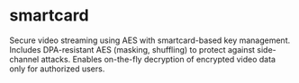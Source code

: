 # smartcard
Secure video streaming using AES with smartcard-based key management. Includes DPA-resistant AES (masking, shuffling) to protect against side-channel attacks. Enables on-the-fly decryption of encrypted video data only for authorized users.
